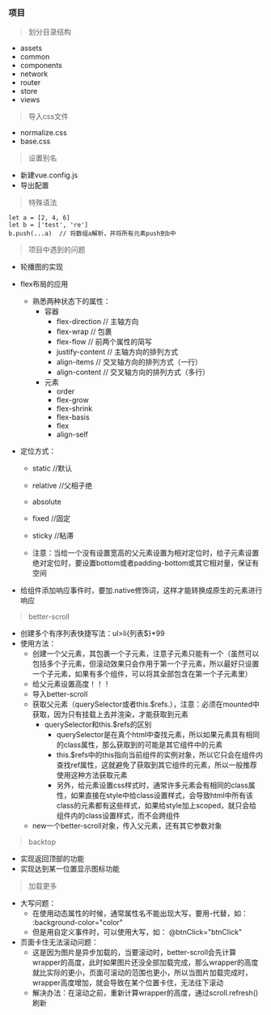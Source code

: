 ### 项目
> 划分目录结构
  - assets
  - common
  - components
  - network
  - router
  - store
  - views

> 导入css文件
  - normalize.css
  - base.css

> 设置别名
  - 新建vue.config.js
  - 导出配置


> 特殊语法
  ```
  let a = [2, 4, 6]
  let b = ['test', 're']
  b.push(...a)  // 将数组a解析，并将所有元素push到b中
  ```

> 项目中遇到的问题
- 轮播图的实现
- flex布局的应用
  - 熟悉两种状态下的属性：
    - 容器
      - flex-direction    // 主轴方向
      - flex-wrap         // 包裹
      - flex-flow         // 前两个属性的简写
      - justify-content   // 主轴方向的排列方式
      - align-items       // 交叉轴方向的排列方式（一行）
      - align-content     // 交叉轴方向的排列方式（多行）
    - 元素
      - order
      - flex-grow
      - flex-shrink
      - flex-basis
      - flex
      - align-self
- 定位方式：
  - static    //默认
  - relative  //父相子绝
  - absolute
  - fixed     //固定
  - sticky    //粘滞

  - 注意：当给一个没有设置宽高的父元素设置为相对定位时，给子元素设置绝对定位时，要设置bottom或者padding-bottom或其它相对量，保证有空间

- 给组件添加响应事件时，要加.native修饰词，这样才能转换成原生的元素进行响应


> better-scroll
- 创建多个有序列表快捷写法：ul>li{列表$}*99
- 使用方法：
  - 创建一个父元素，其包裹一个子元素，注意子元素只能有一个（虽然可以包括多个子元素，但滚动效果只会作用于第一个子元素，所以最好只设置一个子元素，如果有多个组件，可以将其全部包含在第一个子元素里）
  - 给父元素设置高度！！！
  - 导入better-scroll
  - 获取父元素（querySelector或者this.$refs.），注意：必须在mounted中获取，因为只有挂载上去并渲染，才能获取到元素
    - querySelector和this.$refs的区别
      - querySelector是在真个html中查找元素，所以如果元素具有相同的class属性，那么获取到的可能是其它组件中的元素
      - this.$refs中的this指向当前组件的实例对象，所以它只会在组件内查找ref属性，这就避免了获取到其它组件的元素，所以一般推荐使用这种方法获取元素
      - 另外，给元素设置css样式时，通常许多元素会有相同的class属性，如果直接在style中给class设置样式，会导致html中所有该class的元素都有这些样式，如果给style加上scoped，就只会给组件内的class设置样式，而不会跨组件
  - new一个better-scroll对象，传入父元素，还有其它参数对象


> backtop
- 实现返回顶部的功能
- 实现达到某一位置显示图标功能


> 加载更多
- 大写问题：
  - 在使用动态属性的时候，通常属性名不能出现大写，要用-代替，如： :background-color="color"
  - 但是用自定义事件时，可以使用大写，如： @btnClick="btnClick"
- 页面卡住无法滚动问题：
  - 这是因为图片是异步加载的，当要滚动时，better-scroll会先计算wrapper的高度，此时如果图片还没全部加载完成，那么wrapper的高度就比实际的更小，页面可滚动的范围也更小，所以当图片加载完成时，wrapper高度增加，就会导致在某个位置卡住，无法往下滚动
  - 解决办法：在滚动之前，重新计算wrapper的高度，通过scroll.refresh()刷新

